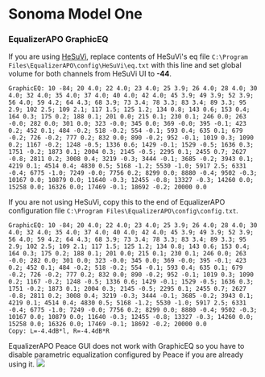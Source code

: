 # Sonoma Model One
### EqualizerAPO GraphicEQ
If you are using [HeSuVi](https://sourceforge.net/projects/hesuvi/), replace contents of HeSuVi's eq file `C:\Program Files\EqualizerAPO\config\HeSuVi\eq.txt` with this line and set global volume for both channels from HeSuVi UI to **-44**.
```
GraphicEQ: 10 -84; 20 4.0; 22 4.0; 23 4.0; 25 3.9; 26 4.0; 28 4.0; 30 4.0; 32 4.0; 35 4.0; 37 4.0; 40 4.0; 42 4.0; 45 3.9; 49 3.9; 52 3.9; 56 4.0; 59 4.2; 64 4.3; 68 3.9; 73 3.4; 78 3.3; 83 3.4; 89 3.3; 95 2.9; 102 2.5; 109 2.1; 117 1.5; 125 1.2; 134 0.8; 143 0.6; 153 0.4; 164 0.3; 175 0.2; 188 0.1; 201 0.0; 215 0.1; 230 0.1; 246 0.0; 263 -0.0; 282 0.0; 301 0.0; 323 -0.0; 345 0.0; 369 -0.0; 395 -0.1; 423 0.2; 452 0.1; 484 -0.2; 518 -0.2; 554 -0.1; 593 0.4; 635 0.1; 679 -0.2; 726 -0.2; 777 0.2; 832 0.0; 890 -0.2; 952 -0.1; 1019 0.3; 1090 0.2; 1167 -0.2; 1248 -0.5; 1336 0.6; 1429 -0.1; 1529 -0.5; 1636 0.3; 1751 -0.2; 1873 0.1; 2004 0.3; 2145 -0.5; 2295 0.1; 2455 0.7; 2627 -0.8; 2811 0.2; 3008 0.4; 3219 -0.3; 3444 -0.1; 3685 -0.2; 3943 0.1; 4219 0.1; 4514 0.4; 4830 0.5; 5168 -1.2; 5530 -1.0; 5917 2.5; 6331 -0.4; 6775 -1.0; 7249 -0.0; 7756 0.2; 8299 0.0; 8880 -0.4; 9502 -0.3; 10167 0.0; 10879 0.0; 11640 -0.3; 12455 -0.8; 13327 -0.3; 14260 0.0; 15258 0.0; 16326 0.0; 17469 -0.1; 18692 -0.2; 20000 0.0
```
If you are not using HeSuVi, copy this to the end of EqualizerAPO configuration file `C:\Program Files\EqualizerAPO\config\config.txt`.
```
GraphicEQ: 10 -84; 20 4.0; 22 4.0; 23 4.0; 25 3.9; 26 4.0; 28 4.0; 30 4.0; 32 4.0; 35 4.0; 37 4.0; 40 4.0; 42 4.0; 45 3.9; 49 3.9; 52 3.9; 56 4.0; 59 4.2; 64 4.3; 68 3.9; 73 3.4; 78 3.3; 83 3.4; 89 3.3; 95 2.9; 102 2.5; 109 2.1; 117 1.5; 125 1.2; 134 0.8; 143 0.6; 153 0.4; 164 0.3; 175 0.2; 188 0.1; 201 0.0; 215 0.1; 230 0.1; 246 0.0; 263 -0.0; 282 0.0; 301 0.0; 323 -0.0; 345 0.0; 369 -0.0; 395 -0.1; 423 0.2; 452 0.1; 484 -0.2; 518 -0.2; 554 -0.1; 593 0.4; 635 0.1; 679 -0.2; 726 -0.2; 777 0.2; 832 0.0; 890 -0.2; 952 -0.1; 1019 0.3; 1090 0.2; 1167 -0.2; 1248 -0.5; 1336 0.6; 1429 -0.1; 1529 -0.5; 1636 0.3; 1751 -0.2; 1873 0.1; 2004 0.3; 2145 -0.5; 2295 0.1; 2455 0.7; 2627 -0.8; 2811 0.2; 3008 0.4; 3219 -0.3; 3444 -0.1; 3685 -0.2; 3943 0.1; 4219 0.1; 4514 0.4; 4830 0.5; 5168 -1.2; 5530 -1.0; 5917 2.5; 6331 -0.4; 6775 -1.0; 7249 -0.0; 7756 0.2; 8299 0.0; 8880 -0.4; 9502 -0.3; 10167 0.0; 10879 0.0; 11640 -0.3; 12455 -0.8; 13327 -0.3; 14260 0.0; 15258 0.0; 16326 0.0; 17469 -0.1; 18692 -0.2; 20000 0.0
Copy: L=-4.4dB*l, R=-4.4dB*R
```
EqualizerAPO Peace GUI does not work with GraphicEQ so you have to disable parametric equalization configured by Peace if you are already using it.
![](https://raw.githubusercontent.com/jaakkopasanen/AutoEq/master/results/Sonoma%20Model%20One/innerfidelity/onear/Sonoma%20Model%20One/Sonoma%20Model%20One.png)
